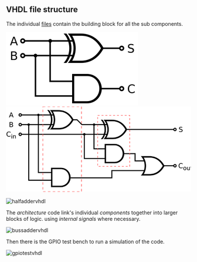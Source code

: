 ## VHDL file structure

The individual [files](https://github.com/djh1997/radar-work-experience/tree/main/fibb) contain the building block for all the sub components.

![halfadder](../logic/halfadder.svg)
![fulladder](../logic/adder.svg)
  
![halfaddervhdl](halfadder.vhdl)
  
The *architecture* code link's individual *components* together into larger blocks of logic. using *internal signals* where necessary.
  
![bussaddervhdl](adderbus.vhdl)
  
Then there is the GPIO test bench to run a simulation of the code.
  
![gpiotestvhdl](gpiotest.vhdl)
